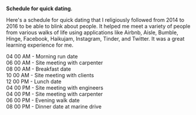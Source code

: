 **Schedule for quick dating**.

Here's a schedule for quick dating that I religiously followed from 2014 to 2016 to be able to blink about people. It helped me meet a variety of people from various walks of life using applications like Airbnb, Aisle, Bumble, Hinge, Facebook, Haikujam, Instagram, Tinder, and Twitter. It was a great learning experience for me.

04 00 AM - Morning run date  
06 00 AM - Site meeting with carpenter  
08 00 AM - Breakfast date  
10 00 AM - Site meeting with clients  
12 00 PM - Lunch date  
04 00 PM - Site meeting with engineers  
04 00 PM - Site meeting with carpenter  
06 00 PM - Evening walk date  
08 00 PM - Dinner date at marine drive

